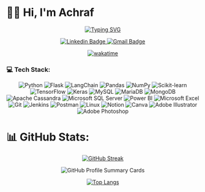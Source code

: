 <h1>
  👋🏻 Hi,  I'm Achraf 
</h1>

<div id="header" align="center">
  
  [![Typing SVG](https://readme-typing-svg.demolab.com?font=Fira+Code&pause=1000&color=4C8ED7&random=false&width=435&lines=Data+Scientest+👨🏻‍💻;AI+Developer+🤖)](https://git.io/typing-svg)

  <div id="badges">
    <a href="https://www.linkedin.com/in/achraf-agoumi/">
      <img src="https://img.shields.io/badge/LinkedIn-blue?style=for-the-badge&logo=linkedin&logoColor=white" alt="Linkedin Badge"/>
    </a>
    <a href ="mailto:achrafagoumi7@gmail.com">
      <img src="https://img.shields.io/badge/Gmail-D14836?style=for-the-badge&logo=gmail&logoColor=white" alt="Gmail Badge"/>
    </a>
  </div>

[![wakatime](https://wakatime.com/badge/user/018dff41-48a7-4aaf-b1b8-eb6e1b3edd96.svg)](https://wakatime.com/@018dff41-48a7-4aaf-b1b8-eb6e1b3edd96)
</div>

<!--
![Profile views](https://komarev.com/ghpvc/?username=AGMach7&style=plastic&color=blue)
[![GitHub followers](https://img.shields.io/github/followers/AGMach7.svg?style=social&label=Follow&maxAge=2592000)](https://github.com/AGMach7?tab=followers)

---
<!--### 🎓 Certifications :

<div id="header" >
  <div id="badges">
    <a href="https://www.datacamp.com/completed/statement-of-accomplishment/track/a16e1ccee0351de8aa3473f336d4e19318704a8f">
      <img src="https://img.shields.io/badge/DataCamp%20Data%20Engineer-000000?style=flat&logo=Datacamp&logoColor=white&labelColor=03EF62" alt="Datacamp"/>
    </a>
    <a href="https://www.freecodecamp.org/certification/magistral/machine-learning-with-python-v7">
      <img src="https://img.shields.io/badge/freeCodeCamp%20Machine%20Learning-000000?style=flat&logo=freeCodeCamp&logoColor=white&labelColor=0A0A23" alt="FreeCodeCamp"/>
    </a>
    <a href="https://www.datacamp.com/statement-of-accomplishment/track/2e70dcf23aaec624fcf404885f586c575f718c91">
      <img src="https://img.shields.io/badge/DataCamp%20Data%20Scientist-000000?style=flat&logo=Datacamp&logoColor=white&labelColor=03EF62" alt="Datacamp"/>
    </a>
    <a href="https://certificates.cs50.io/12412c32-3309-47da-9176-0ca1a2bc353b.pdf?size=A4">
      <img src="https://img.shields.io/badge/Harvard%20CS50%20WEB-000000?style=flat&logo=edx&logoColor=white&labelColor=0A0A23" alt="CS50"/>
    </a>
    <a href="https://www.coursera.org/account/accomplishments/verify/7HWKX2PPAA8H">
      <img src="https://img.shields.io/badge/DeepLearning.AI%20Deep%20Learning-000000?style=flat&logo=coursera&logoColor=white&labelColor=017CEE" alt="Cpursera"/>
    </a>
   </div>
</div>
-->

### 💻 Tech Stack:

<div id="budgets" align="center">

  <!-- Programming & Frameworks -->
  <img src="https://img.shields.io/badge/Python-3670A0?style=for-the-badge&logo=python&logoColor=ffdd54" alt="Python"/>
  <img src="https://img.shields.io/badge/Flask-000000?style=for-the-badge&logo=flask&logoColor=white" alt="Flask"/>
  <img src="https://img.shields.io/badge/LangChain-1c3c3c?style=for-the-badge&logo=langchain&logoColor=white" alt="LangChain"/>

  <!-- Data Science & ML -->
  <img src="https://img.shields.io/badge/Pandas-150458?style=for-the-badge&logo=pandas&logoColor=white" alt="Pandas"/>
  <img src="https://img.shields.io/badge/NumPy-013243?style=for-the-badge&logo=numpy&logoColor=white" alt="NumPy"/>
  <img src="https://img.shields.io/badge/scikit--learn-F7931E?style=for-the-badge&logo=scikit-learn&logoColor=white" alt="Scikit-learn"/>
  <img src="https://img.shields.io/badge/TensorFlow-FF6F00?style=for-the-badge&logo=TensorFlow&logoColor=white" alt="TensorFlow"/>
  <img src="https://img.shields.io/badge/Keras-D00000?style=for-the-badge&logo=Keras&logoColor=white" alt="Keras"/>

  <!-- Databases -->
  <img src="https://img.shields.io/badge/MySQL-00f?style=for-the-badge&logo=mysql&logoColor=white" alt="MySQL"/>
  <img src="https://img.shields.io/badge/MariaDB-003545?style=for-the-badge&logo=mariadb&logoColor=white" alt="MariaDB"/>
  <img src="https://img.shields.io/badge/MongoDB-47A248?style=for-the-badge&logo=mongodb&logoColor=white" alt="MongoDB"/>
  <img src="https://img.shields.io/badge/Cassandra-1287B1?style=for-the-badge&logo=apache-cassandra&logoColor=white" alt="Apache Cassandra"/>
  <img src="https://img.shields.io/badge/Microsoft%20SQL%20Server-CC2927?style=for-the-badge&logo=microsoft-sql-server&logoColor=white" alt="Microsoft SQL Server"/>

  <!-- Data Visualization & BI -->
  <img src="https://custom-icon-badges.demolab.com/badge/Power%20BI-F1C912.svg?style=for-the-badge&logo=power-bi&logoColor=white" alt="Power BI"/>
  <img src="https://img.shields.io/badge/Microsoft_Excel-217346?style=for-the-badge&logo=microsoft-excel&logoColor=white" alt="Microsoft Excel"/>

  <!-- Tools & DevOps -->
  <img src="https://img.shields.io/badge/Git-F05032?style=for-the-badge&logo=git&logoColor=white" alt="Git"/>
  <img src="https://img.shields.io/badge/Jenkins-D24939?style=for-the-badge&logo=Jenkins&logoColor=white" alt="Jenkins"/>
  <img src="https://img.shields.io/badge/Postman-F6BB43?style=for-the-badge&logo=postman&logoColor=white" alt="Postman"/>
  <img src="https://img.shields.io/badge/Linux-FCC624?style=for-the-badge&logo=linux&logoColor=black" alt="Linux"/>

  <!-- Productivity & Design -->
  <img src="https://img.shields.io/badge/Notion-000000?style=for-the-badge&logo=notion&logoColor=white" alt="Notion"/>
  <img src="https://img.shields.io/badge/Canva-00C4CC?style=for-the-badge&logo=canva&logoColor=white" alt="Canva"/>
  <img src="https://img.shields.io/badge/Adobe%20Illustrator-FF9A00?style=for-the-badge&logo=adobe-illustrator&logoColor=white" alt="Adobe Illustrator"/>
  <img src="https://img.shields.io/badge/Adobe%20Photoshop-31A8FF?style=for-the-badge&logo=adobe-photoshop&logoColor=white" alt="Adobe Photoshop"/>

</div>

<!--
#### Languages and Tools :

##### 💻 Programming : 

![Python](https://img.shields.io/badge/-Python-000000?style=flat&logo=python&logoColor=ffffff&labelColor=3776AB)
![Java](https://img.shields.io/badge/-Java-000000?style=flat&logo=openjdk&logoColor=ffffff&labelColor=FF6F00)
![Scala](https://img.shields.io/badge/-Scala-000000?style=flat&logo=scala&logoColor=ffffff&labelColor=DC322F)
![R](https://img.shields.io/badge/-R-000000?style=flat&logo=r&logoColor=ffffff&labelColor=276DC3)
![C](https://img.shields.io/badge/-C-000000?style=flat&logo=c&logoColor=ffffff&labelColor=3776AB)

##### 💾 Databases : 

![PostgreSQL](https://img.shields.io/badge/PostgreSQL-000000?style=flat&logo=postgresql&logoColor=white&labelColor=316192)
![Mysql](https://img.shields.io/badge/MySQL-000000?style=flat&logo=mysql&logoColor=white&labelColor=2300f)
![SQLite](https://img.shields.io/badge/SQLite-000000?style=flat&logo=sqlite&logoColor=white&labelColor=07405e)
![PlanetScale](https://img.shields.io/badge/planetscale-000000?style=flat&logo=planetscale&logoColor=000000&labelColor=white)
![Snowflake](https://img.shields.io/badge/Snowflake-000000?style=flat&logo=Snowflake&logoColor=white&labelColor=29B5E8)
![MongoDB](https://img.shields.io/badge/-MongoDB-000000?style=flat&logo=mongodb&logoColor=ffffff&labelColor=47A248)

##### 🤖 Data & ML : 

![Scikitlearn](https://img.shields.io/badge/Scikitlearn-000000?style=flat&logo=scikit-learn&logoColor=white&labelColor=F7931E)
![Tensorflow](https://img.shields.io/badge/TensorFlow-000000?style=flat&logo=TensorFlow&logoColor=white&labelColor=FF6F00)
![Keras](https://img.shields.io/badge/Keras-000000?style=flat&logo=Keras&logoColor=white&labelColor=D00000)
![Airflow](https://img.shields.io/badge/Apache%20Airflow-000000?style=flat&logo=Apache-Airflow&logoColor=white&labelColor=017CEE)
![Selenium](https://img.shields.io/badge/Selenium-000000?style=flat&logo=selenium&logoColor=white&labelColor=43B02A)
![Powerbi](https://img.shields.io/badge/Power%20BI-000000?style=flat&logo=power-bi&logoColor=white&labelColor=F2C811)

##### 🌐 Web Dev : 

![HTML5](https://img.shields.io/badge/-HTML5-000000?style=flat&logo=html5&logoColor=ffffff&labelColor=E34F26)
![CSS3](https://img.shields.io/badge/-CSS3-000000?style=flat&logo=css3&logoColor=ffffff&labelColor=1572B6)
![Typescript](https://img.shields.io/badge/-Typescript-000000?style=flat&logo=typescript&logoColor=ffffff&labelColor=3178C6)
![Javascript](https://img.shields.io/badge/-Javascript-000000?style=flat&logo=javascript&logoColor=ffffff&labelColor=F7DF1E)
![Tailwind](https://img.shields.io/badge/-TailwindCSS-000000?style=flat&logo=tailwindcss&logoColor=ffffff&labelColor=06B6D4)
![Express](https://img.shields.io/badge/-Express-000000?style=flat&logo=express&logoColor=ffffff&labelColor=000000)
![React](https://img.shields.io/badge/-React-000000?style=flat&logo=react&logoColor=ffffff&labelColor=61DAFB)
![Nodejs](https://img.shields.io/badge/-Node.js-000000?style=flat&logo=nodedotjs&logoColor=ffffff&labelColor=339933)
![Django](https://img.shields.io/badge/-Django-000000?style=flat&logo=django&logoColor=ffffff&labelColor=009688)
![Next](https://img.shields.io/badge/-Next.js-000000?style=flat&logo=nextdotjs&logoColor=ffffff&labelColor=000000)
![Fastapi](https://img.shields.io/badge/-FastAPI-000000?style=flat&logo=fastapi&logoColor=ffffff&labelColor=009688)

##### ☁️ Cloud : 

![AWS](https://img.shields.io/badge/Amazon%20AWS-000000?style=flat&logo=amazon-aws&logoColor=white&labelColor=FF9900)
![GCP](https://img.shields.io/badge/Google%20Cloud-000000?style=flat&logo=google-Cloud&logoColor=white&labelColor=4285F4)
![Firebase](https://img.shields.io/badge/Firebase-000000?style=flat&logo=firebase&logoColor=white&labelColor=FFCA28)
![Azure](https://img.shields.io/badge/Microsoft%20Azure-000000?style=flat&logo=Microsoft-Azure&logoColor=white&labelColor=0078D4)

##### 🔨 Tools : 

![Linux](https://img.shields.io/badge/Linux-000000?style=flat&logo=Linux&logoColor=white&labelColor=FCC624)
![Docker](https://img.shields.io/badge/Docker-000000?style=flat&logo=Docker&logoColor=white&labelColor=2496ED)
![Terraform](https://img.shields.io/badge/Terraform-000000?style=flat&logo=terraform&logoColor=white&labelColor=5835CC)
![Oracle](https://img.shields.io/badge/Oracle-000000?style=flat&logo=Oracle&logoColor=white&labelColor=D00000)
![Git](https://img.shields.io/badge/Git-000000?style=flat&logo=Git&logoColor=white&labelColor=F05032)
![GitLab](https://img.shields.io/badge/Gitlab-000000?style=flat&logo=Gitlab&logoColor=white&labelColor=E97627)
![Jira](https://img.shields.io/badge/Jira-000000?style=flat&logo=jira&logoColor=white&labelColor=0A0FFF)
-->

<!--[![trophy](https://github-profile-trophy.vercel.app/?username=AGMach7&theme=onedark)](https://github.com/ryo-ma/github-profile-trophy)-->

<!--
## 🚀 My Favorite Projects

Here are some of my favorite projects:

1. [ANICKA-1.0](https://github.com/AGMach7/ANICKA-1.0): A simple chatbot project.

2. [questions_similarity](https://github.com/AGMach7/questions_similarity): A project on measuring question similarity.

3. [Spell Checker](https://github.com/AGMach7/SpellChecker): A tool for checking and correcting spelling errors.

4. [Amazon Reviews Classifier](https://github.com/AGMach7/AmazonReviewsClassifier): A machine learning project for classifying Amazon reviews.
-->

# 📊 GitHub Stats:
<!--[![](https://github-readme-stats.vercel.app/api?username=AGMach7&show_icons=true&theme=dark#gh-dark-mode-only)](https://github.com/AGMach7/github-readme-stats#gh-dark-mode-only)
[![](https://github-readme-stats.vercel.app/api?username=AGMach7&show_icons=true&theme=default#gh-light-mode-only)](https://github.com/AGMach7/github-readme-stats#gh-light-mode-only)-->
<!-- ![](https://github-readme-stats.vercel.app/api/top-langs/?username=AGMach7&theme=dark&hide_border=false&include_all_commits=true&count_private=true&layout=compact) -->

<div align="center">
  
  [![GitHub Streak](https://github-readme-streak-stats.herokuapp.com?user=AGMach7&type=svg)](https://git.io/streak-stats)

  ![GitHub Profile Summary Cards](http://github-profile-summary-cards.vercel.app/api/cards/profile-details?username=AGMach7&theme=default)

  <!--![GitHub Profile Summary Cards](http://github-profile-summary-cards.vercel.app/api/cards/stats?username=AGMach7&theme=default)-->

  [![Top Langs](https://github-readme-stats.vercel.app/api/top-langs/?username=AGMach7&hide_progress=false&langs_count=4&theme=github_dark&hide_border=true)](https://github.com/AGMach7)
  
</div>

<!--
## 🏆 GitHub Trophies
<div align="center">
  
  ![](https://github-profile-trophy.vercel.app/?username=AGMach7&theme=flat&row=1&column=4)
</div>

### 🔝 Top Contributed Repo
<div align="center">
  
  ![](https://github-contributor-stats.vercel.app/api?username=AGMach7&limit=5&theme=default&combine_all_yearly_contributions=true)
</div>


## 📫 Contact Me

- LinkedIn: [/achraf-agoumi](https://www.linkedin.com/in/achraf-agoumi/)
- Email: <a href ="mailto:achrafagoumi7@gmail.com">📧</a>

### 😂 Random Meme
<img src='https://randommeme-five.vercel.app/' style="height: 400px;"/>
---
### Thanks for visiting my GitHub profile! Feel free to connect with me or explore my projects. 😊
-->
